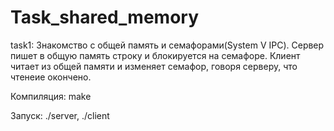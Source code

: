 # Task_shared_memory

task1: Знакомство с общей память и семафорами(System V IPC). Сервер пишет в общую память строку и блокируется на семафоре. Клиент читает из общей памяти и изменяет семафор, говоря серверу, что чтенеие окончено.

Компиляция: make

Запуск: ./server, ./client
